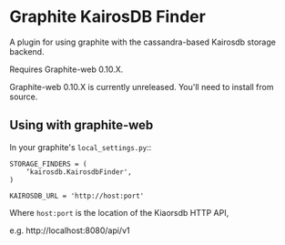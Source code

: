 Graphite KairosDB Finder
================

A plugin for using graphite with the cassandra-based Kairosdb storage
backend.

Requires  Graphite-web 0.10.X.

Graphite-web 0.10.X is currently unreleased. You'll need to install from
source.

Using with graphite-web
-----------------------

In your graphite's ``local_settings.py``::

    STORAGE_FINDERS = (
        ‘kairosdb.KairosdbFinder',
    )

    KAIROSDB_URL = 'http://host:port'

Where ``host:port`` is the location of the Kiaorsdb HTTP API, 

e.g. http://localhost:8080/api/v1